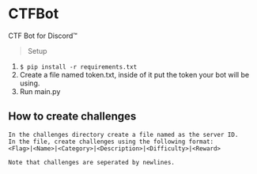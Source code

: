 # CTFBot
CTF Bot for Discord™

>Setup
1) `$ pip install -r requirements.txt`
1) Create a file named token.txt, inside of it put the token your bot will be using.
2) Run main.py

## How to create challenges
	In the challenges directory create a file named as the server ID.
	In the file, create challenges using the following format:
	<Flag>|<Name>|<Category>|<Description>|<Difficulty>|<Reward>
	
	Note that challenges are seperated by newlines. 